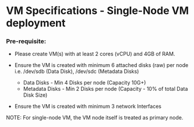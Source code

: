 # VM Specifications - Single-Node VM deployment

### Pre-requisite:

- Please create VM(s) with at least 2 cores (vCPU) and 4GB of RAM.
- Ensure the VM is created with minimum 6 attached disks (raw) per node i.e. /dev/sdb (Data Disk), /dev/sdc (Metadata Disks)

  - Data Disks - Min 4 Disks per node (Capacity 10G+)
  - Metadata Disks - Min 2 Disks per node (Capacity - 10% of total Data Disk Size)
  
- Ensure the VM is created with minimum 3 network Interfaces

NOTE: For single-node VM, the VM node itself is treated as primary node.
